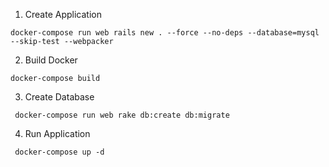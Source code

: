 1. Create Application

```
docker-compose run web rails new . --force --no-deps --database=mysql --skip-test --webpacker
```

2. Build Docker

```
docker-compose build
```

3. Create Database

```
 docker-compose run web rake db:create db:migrate
```

4. Run Application

```
 docker-compose up -d
```
